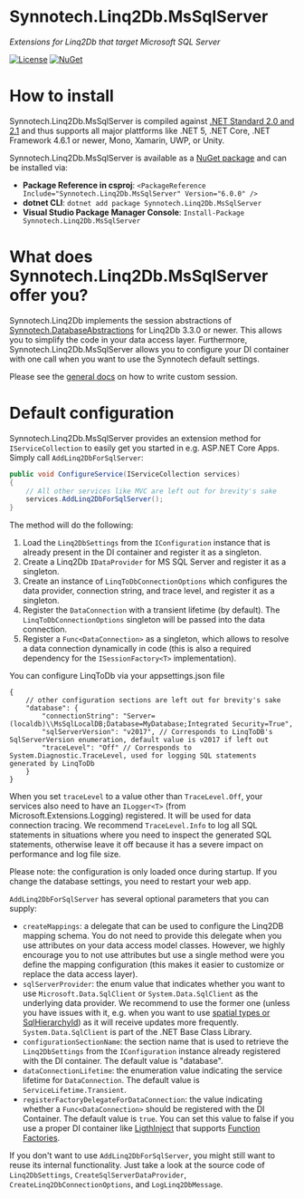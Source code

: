 # Synnotech.Linq2Db.MsSqlServer

*Extensions for Linq2Db that target Microsoft SQL Server*

[![License](https://img.shields.io/badge/License-MIT-green.svg?style=for-the-badge)](https://github.com/Synnotech-AG/Synnotech.Linq2Db/blob/main/LICENSE)
[![NuGet](https://img.shields.io/badge/NuGet-6.0.0-blue.svg?style=for-the-badge)](https://www.nuget.org/packages/Synnotech.Linq2Db.MsSqlServer/)

# How to install

Synnotech.Linq2Db.MsSqlServer is compiled against [.NET Standard 2.0 and 2.1](https://docs.microsoft.com/en-us/dotnet/standard/net-standard) and thus supports all major plattforms like .NET 5, .NET Core, .NET Framework 4.6.1 or newer, Mono, Xamarin, UWP, or Unity.

Synnotech.Linq2Db.MsSqlServer is available as a [NuGet package](https://www.nuget.org/packages/Synnotech.Linq2Db.MsSqlServer/) and can be installed via:

- **Package Reference in csproj**: `<PackageReference Include="Synnotech.Linq2Db.MsSqlServer" Version="6.0.0" />`
- **dotnet CLI**: `dotnet add package Synnotech.Linq2Db.MsSqlServer`
- **Visual Studio Package Manager Console**: `Install-Package Synnotech.Linq2Db.MsSqlServer`

# What does Synnotech.Linq2Db.MsSqlServer offer you?

Synnotech.Linq2Db implements the session abstractions of [Synnotech.DatabaseAbstractions](https://github.com/Synnotech-AG/Synnotech.DatabaseAbstractions) for Linq2Db 3.3.0 or newer. This allows you to simplify the code in your data access layer. Furthermore, Synnotech.Linq2Db.MsSqlServer allows you to configure your DI container with one call when you want to use the Synnotech default settings.

Please see the [general docs](https://github.com/Synnotech-AG/Synnotech.Linq2Db/blob/main/readme.md) on how to write custom session.

# Default configuration

Synnotech.Linq2Db.MsSqlServer provides an extension method for `IServiceCollection` to easily get you started in e.g. ASP.NET Core Apps. Simply call `AddLinq2DbForSqlServer`:

```csharp
public void ConfigureService(IServiceCollection services)
{
    // All other services like MVC are left out for brevity's sake 
    services.AddLinq2DbForSqlServer();
}
```

The method will do the following:

1. Load the `Linq2DbSettings` from the `IConfiguration` instance that is already present in the DI container and register it as a singleton.
1. Create a Linq2Db `IDataProvider` for MS SQL Server and register it as a singleton.
1. Create an instance of `LinqToDbConnectionOptions` which configures the data provider, connection string, and trace level, and register it as a singleton.
1. Register the `DataConnection` with a transient lifetime (by default). The `LinqToDbConnectionOptions` singleton will be passed into the data connection.
1. Register a `Func<DataConnection>` as a singleton, which allows to resolve a data connection dynamically in code (this is also a required dependency for the `ISessionFactory<T>` implementation).

You can configure LinqToDb via your appsettings.json file

```jsonc
{
    // other configuration sections are left out for brevity's sake
    "database": {
        "connectionString": "Server=(localdb)\\MsSqlLocalDB;Database=MyDatabase;Integrated Security=True",
        "sqlServerVersion": "v2017", // Corresponds to LinqToDB's SqlServerVersion enumeration, default value is v2017 if left out
        "traceLevel": "Off" // Corresponds to System.Diagnostic.TraceLevel, used for logging SQL statements generated by LinqToDb
    }
}
```

When you set `traceLevel` to a value other than `TraceLevel.Off`, your services also need to have an `ILogger<T>` (from Microsoft.Extensions.Logging) registered. It will be used for data connection tracing. We recommend `TraceLevel.Info` to log all SQL statements in situations where you need to inspect the generated SQL statements, otherwise leave it off because it has a severe impact on performance and log file size.

Please note: the configuration is only loaded once during startup. If you change the database settings, you need to restart your web app.

`AddLinq2DbForSqlServer` has several optional parameters that you can supply:

- `createMappings`: a delegate that can be used to configure the Linq2DB mapping schema. You do not need to provide this delegate when you use attributes on your data access model classes. However, we highly encourage you to not use attributes but use a single method were you define the mapping configuration (this makes it easier to customize or replace the data access layer).
- `sqlServerProvider`: the enum value that indicates whether you want to use `Microsoft.Data.SqlClient` or `System.Data.SqlClient` as the underlying data provider. We recommend to use the former one (unless you have issues with it, e.g. when you want to use [spatial types or SqlHierarchyId]()) as it will receive updates more frequently. `System.Data.SqlClient` is part of the .NET Base Class Library.
- `configurationSectionName`: the section name that is used to retrieve the `Linq2DbSettings` from the `IConfiguration` instance already registered with the DI container. The default value is "database".
- `dataConnectionLifetime`: the enumeration value indicating the service lifetime for `DataConnection`. The default value is `ServiceLifetime.Transient`.
- `registerFactoryDelegateForDataConnection`: the value indicating whether a `Func<DataConnection>` should be registered with the DI Container. The default value is `true`. You can set this value to false if you use a proper DI container like [LigthInject](https://github.com/seesharper/LightInject) that supports [Function Factories](https://www.lightinject.net/#function-factories).

If you don't want to use `AddLinq2DbForSqlServer`, you might still want to reuse its internal functionality. Just take a look at the source code of `Linq2DbSettings`, `CreateSqlServerDataProvider`, `CreateLinq2DbConnectionOptions`, and `LogLinq2DbMessage`.
